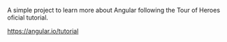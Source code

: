 A simple project to learn more about Angular following the Tour of Heroes oficial tutorial.

https://angular.io/tutorial